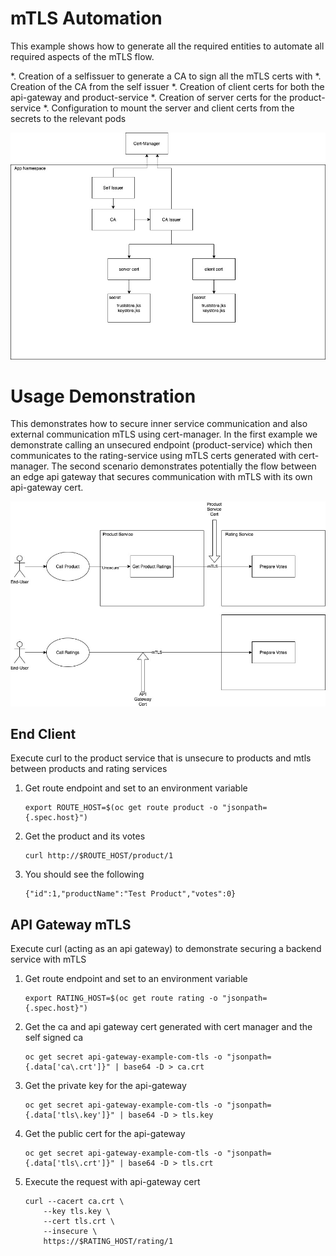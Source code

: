 # mTLS Automation
This example shows how to generate all the required entities to automate all required aspects of the mTLS flow.

*. Creation of a selfissuer to generate a CA to sign all the mTLS certs with
*. Creation of the CA from the self issuer
*. Creation of client certs for both the api-gateway and product-service
*. Creation of server certs for the product-service
*. Configuration to mount the server and client certs from the secrets to the relevant pods

![](cert-flow.jpg)

# Usage Demonstration
This demonstrates how to secure inner service communication and also external communication mTLS using cert-manager.  In the first example we demonstrate calling an unsecured endpoint (product-service) which then communicates to the rating-service using mTLS certs generated with cert-manager.  The second scenario demonstrates potentially the flow between an edge api gateway that secures communication with mTLS with its own api-gateway cert.

![](end-user-flow.jpg)

## End Client
Execute curl to the product service that is unsecure to products and mtls between products and rating services
1. Get route endpoint and set to an environment variable
    ```
    export ROUTE_HOST=$(oc get route product -o "jsonpath={.spec.host}")
    ```
1. Get the product and its votes
    ```
    curl http://$ROUTE_HOST/product/1
    ```
1. You should see the following
    ```
    {"id":1,"productName":"Test Product","votes":0}
    ```

## API Gateway mTLS
Execute curl (acting as an api gateway) to demonstrate securing a backend service with mTLS
1. Get route endpoint and set to an environment variable
    ```
    export RATING_HOST=$(oc get route rating -o "jsonpath={.spec.host}")
    ```
1. Get the ca and api gateway cert generated with cert manager and the self signed ca
    ```
    oc get secret api-gateway-example-com-tls -o "jsonpath={.data['ca\.crt']}" | base64 -D > ca.crt
    ```
1. Get the private key for the api-gateway
    ```
    oc get secret api-gateway-example-com-tls -o "jsonpath={.data['tls\.key']}" | base64 -D > tls.key
    ```
1. Get the public cert for the api-gateway
    ```
    oc get secret api-gateway-example-com-tls -o "jsonpath={.data['tls\.crt']}" | base64 -D > tls.crt
    ```
1. Execute the request with api-gateway cert
    ```
    curl --cacert ca.crt \
        --key tls.key \
        --cert tls.crt \
        --insecure \
        https://$RATING_HOST/rating/1
    ```